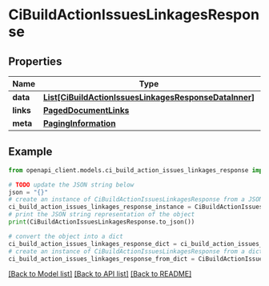 # CiBuildActionIssuesLinkagesResponse


## Properties

Name | Type | Description | Notes
------------ | ------------- | ------------- | -------------
**data** | [**List[CiBuildActionIssuesLinkagesResponseDataInner]**](CiBuildActionIssuesLinkagesResponseDataInner.md) |  | 
**links** | [**PagedDocumentLinks**](PagedDocumentLinks.md) |  | 
**meta** | [**PagingInformation**](PagingInformation.md) |  | [optional] 

## Example

```python
from openapi_client.models.ci_build_action_issues_linkages_response import CiBuildActionIssuesLinkagesResponse

# TODO update the JSON string below
json = "{}"
# create an instance of CiBuildActionIssuesLinkagesResponse from a JSON string
ci_build_action_issues_linkages_response_instance = CiBuildActionIssuesLinkagesResponse.from_json(json)
# print the JSON string representation of the object
print(CiBuildActionIssuesLinkagesResponse.to_json())

# convert the object into a dict
ci_build_action_issues_linkages_response_dict = ci_build_action_issues_linkages_response_instance.to_dict()
# create an instance of CiBuildActionIssuesLinkagesResponse from a dict
ci_build_action_issues_linkages_response_from_dict = CiBuildActionIssuesLinkagesResponse.from_dict(ci_build_action_issues_linkages_response_dict)
```
[[Back to Model list]](../README.md#documentation-for-models) [[Back to API list]](../README.md#documentation-for-api-endpoints) [[Back to README]](../README.md)


